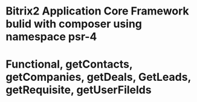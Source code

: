 # Bitrix2 Application Core Framework bulid with composer using namespace psr-4
# Functional, getContacts, getCompanies, getDeals, GetLeads, getRequisite, getUserFilelds